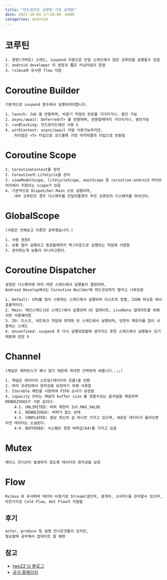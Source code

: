 ```yaml
---
title: "안드로이드 코루틴 기초 요약본"
date: 2021-10-04 17:20:00 -0400
categories: android
---
```


# 코루틴
```
1. 경량(가벼운) 스레드, suspend 지원으로 단일 스레드에서 많은 코루틴을 실행할수 있음
2. android developer 의 권장과 짧은 러닝타임이 장점
3. rxJava와 유사한 flow 지원 
```

# Coroutine Builder
```
기본적으로 suspend 함수에서 실행되어야합니다.

1. launch: Job 을 반환하며, 비동기 작업의 완료를 기다리거나, 중단 가능
2. async/await: Deferred<T> 를 반환하며, 반환할때까지 기다리거나, 중단가능
3. runBlocking: 안드로이드에선 사용 X
4. withContext: async/await 처럼 사용가능하지만,
    차이점은 <T> 타입으로 코드블록 가장 마지막줄의 타입으로 반환됨
```

# Coroutine Scope
```
1. CoroutineContext를 정의
2. Coroutine의 LifeCycle을 관리
3. viewModelScope, lifeCycleScope, mainScope 등 coroutine-android 라이브러리에서 지원되는 scope가 있음
4. 기본적으로 Dispatcher.Main 으로 실행되며, 
    내부 코루틴인 경우 디스패처를 안달아줄경우 부모 코루틴의 디스패처를 따라간다.
```

# GlobalScope
```
(사용은 안해보고 이론만 공부했습니다.)

1. 사용 권장X
2. 보통 앱이 실행되고 종료될때까지 백그라운드로 실행되는 작업에 사용함
3. 관리하는게 보통이 아니라고한다.
```

# Coroutine Dispatcher
```
설정된 디스패처에 따라 어떤 스레드에서 실행될지 결정되며, 
Android Develop에서는 Coroutine Builder에 하드코딩하지 말라고 나와있음

1. Default: CPU를 많이 사용하는 스레드에서 실행되며 리스트의 정렬, JSON 파싱등 에서 효율적이다.
2. Main: 메인스레드(UI 스레드)에서 실행되며 UI 업데이트, LiveData 업데이트를 위해서만 사용해야함
3. IO: 디스크, 네트워크 작업에 최적화 된 스레드에서 실행되며, 당연히 메모리를 많이 사용하는 스레드
4. Unconfined: suspend 후 다시 실행되었을때 생각지도 못한 스레드에서 실행될수 있기 때문에 권장 X
```

# Channel
```
(채널은 레퍼런스가 꽤나 많기 때문에 최대한 간략하게 써봅니다..;;)

1. 채널은 데이터의 스트림(데이터의 흐름)을 반환
2. 여러 코루틴에서 원자성을 보장하기 위해 사용함
3. Iterable 패턴을 사용하여 FIFO 순서가 보장됨
4. capacity 이라는 채널의 buffer size 를 정할수있는 옵셔널을 제공하며 RENDEZVOUS가 기본 값이다. 
    4-1. UNLIMITED: 버퍼 제한이 Int.MAX_VALUE
    4-2. RENDEZVOUS: 버퍼가 없는 상태
    4-3. CONFLATED: 항상 최신의 값 하나만 가지고 있으며, 새로운 데이터가 들어오면 이전 데이터는 소실된다.
    4-4. BUFFERED: 시스템이 정한 버퍼값(64)를 가지고 있음
```

# Mutex
```
레이스 컨디션이 발생하지 않도록 데이터의 원자성을 보장
```

# Flow
```
RxJava 와 유사하며 데이터 비동기로 Stream(생산자, 중개자, 소비자)을 관리할수 있으며,
마찬가지로 Cold Flow, Hot Flow가 지원됨
```


## 후기
```
actor, produce 등 설명 안나온것들이 있지만,
필요할때 공부해서 업데이트 할 예정
```

## 참고
- [two22 님 블로그](https://two22.tistory.com/23)
- [공식 홈페이지](https://developer.android.com/kotlin/coroutines/coroutines-adv?hl=ko)